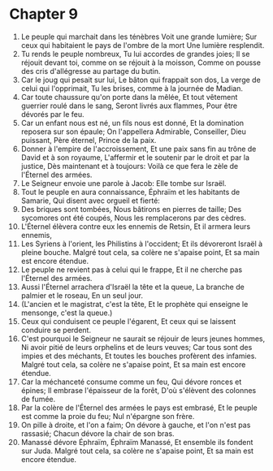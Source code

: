# Chapter 9

1. Le peuple qui marchait dans les ténèbres Voit une grande lumière; Sur ceux qui habitaient le pays de l'ombre de la mort Une lumière resplendit.
2. Tu rends le peuple nombreux, Tu lui accordes de grandes joies; Il se réjouit devant toi, comme on se réjouit à la moisson, Comme on pousse des cris d'allégresse au partage du butin.
3. Car le joug qui pesait sur lui, Le bâton qui frappait son dos, La verge de celui qui l'opprimait, Tu les brises, comme à la journée de Madian.
4. Car toute chaussure qu'on porte dans la mêlée, Et tout vêtement guerrier roulé dans le sang, Seront livrés aux flammes, Pour être dévorés par le feu.
5. Car un enfant nous est né, un fils nous est donné, Et la domination reposera sur son épaule; On l'appellera Admirable, Conseiller, Dieu puissant, Père éternel, Prince de la paix.
6. Donner à l'empire de l'accroissement, Et une paix sans fin au trône de David et à son royaume, L'affermir et le soutenir par le droit et par la justice, Dès maintenant et à toujours: Voilà ce que fera le zèle de l'Éternel des armées.
7. Le Seigneur envoie une parole à Jacob: Elle tombe sur Israël.
8. Tout le peuple en aura connaissance, Éphraïm et les habitants de Samarie, Qui disent avec orgueil et fierté:
9. Des briques sont tombées, Nous bâtirons en pierres de taille; Des sycomores ont été coupés, Nous les remplacerons par des cèdres.
10. L'Éternel élèvera contre eux les ennemis de Retsin, Et il armera leurs ennemis,
11. Les Syriens à l'orient, les Philistins à l'occident; Et ils dévoreront Israël à pleine bouche. Malgré tout cela, sa colère ne s'apaise point, Et sa main est encore étendue.
12. Le peuple ne revient pas à celui qui le frappe, Et il ne cherche pas l'Éternel des armées.
13. Aussi l'Éternel arrachera d'Israël la tête et la queue, La branche de palmier et le roseau, En un seul jour.
14. (L'ancien et le magistrat, c'est la tête, Et le prophète qui enseigne le mensonge, c'est la queue.)
15. Ceux qui conduisent ce peuple l'égarent, Et ceux qui se laissent conduire se perdent.
16. C'est pourquoi le Seigneur ne saurait se réjouir de leurs jeunes hommes, Ni avoir pitié de leurs orphelins et de leurs veuves; Car tous sont des impies et des méchants, Et toutes les bouches profèrent des infamies. Malgré tout cela, sa colère ne s'apaise point, Et sa main est encore étendue.
17. Car la méchanceté consume comme un feu, Qui dévore ronces et épines; Il embrase l'épaisseur de la forêt, D'où s'élèvent des colonnes de fumée.
18. Par la colère de l'Éternel des armées le pays est embrasé, Et le peuple est comme la proie du feu; Nul n'épargne son frère.
19. On pille à droite, et l'on a faim; On dévore à gauche, et l'on n'est pas rassasié; Chacun dévore la chair de son bras.
20. Manassé dévore Éphraïm, Éphraïm Manassé, Et ensemble ils fondent sur Juda. Malgré tout cela, sa colère ne s'apaise point, Et sa main est encore étendue.


